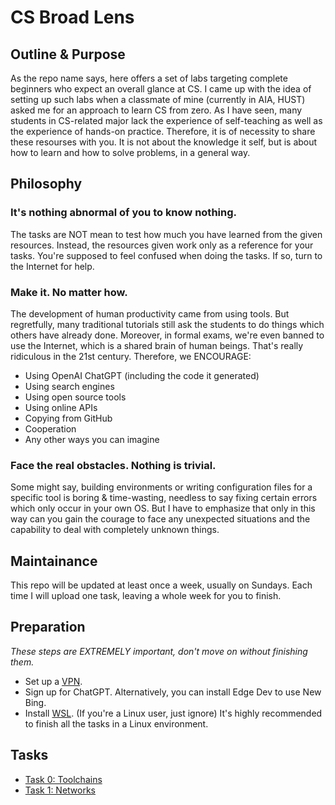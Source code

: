 # CS Broad Lens

## Outline & Purpose

As the repo name says, here offers a set of labs targeting complete beginners who expect an overall glance at CS. I came up with the idea of setting up such labs when a classmate of mine (currently in AIA, HUST) asked me for an approach to learn CS from zero. As I have seen, many students in CS-related major lack the experience of self-teaching as well as the experience of hands-on practice. Therefore, it is of necessity to share these resourses with you. It is not about the knowledge it self, but is about how to learn and how to solve problems, in a general way. 

## Philosophy

### It's nothing abnormal of you to know nothing.

The tasks are NOT mean to test how much you have learned from the given resources. Instead, the resources given work only as a reference for your tasks. You're supposed to feel confused when doing the tasks. If so, turn to the Internet for help.

### Make it. No matter how.

The development of human productivity came from using tools. But regretfully, many traditional tutorials still ask the students to do things which others have already done. Moreover, in formal exams, we're even banned to use the Internet, which is a shared brain of human beings. That's really ridiculous in the 21st century.
Therefore, we ENCOURAGE:
- Using OpenAI ChatGPT (including the code it generated)
- Using search engines
- Using open source tools
- Using online APIs
- Copying from GitHub
- Cooperation
- Any other ways you can imagine

### Face the real obstacles. Nothing is trivial.

Some might say, building environments or writing configuration files for a specific tool is boring & time-wasting, needless to say fixing certain errors which only occur in your own OS. But I have to emphasize that only in this way can you gain the courage to face any unexpected situations and the capability to deal with completely unknown things.

## Maintainance

This repo will be updated at least once a week, usually on Sundays. Each time I will upload one task, leaving a whole week for you to finish.

## Preparation

*These steps are EXTREMELY important, don't move on without finishing them.*

- Set up a [VPN](ikuuu.eu).
- Sign up for ChatGPT. Alternatively, you can install Edge Dev to use New Bing.
- Install [WSL](https://learn.microsoft.com/en-us/windows/wsl/). (If you're a Linux user, just ignore) It's highly recommended to finish all the tasks in a Linux environment.

## Tasks
- [Task 0: Toolchains](./task0/task0.md)
- [Task 1: Networks](./task1/task1.md)